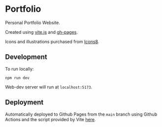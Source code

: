 # Portfolio

Personal Portfolio Website.

Created using [vite.js](https://vitejs.dev/) and [gh-pages](https://create-react-app.dev/docs/deployment/#github-pages).

Icons and illustrations purchased from [Icons8](https://icons8.com/).

## Development

To run locally:

```
npm run dev
```

Web-dev server will run at `localhost:5173`.

## Deployment

Automatically deployed to Github Pages from the `main` branch using Github Actions and the script provided by Vite [here](https://vitejs.dev/guide/static-deploy.html#github-pages).
